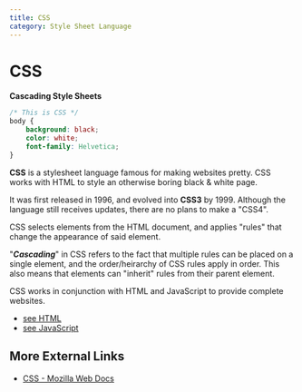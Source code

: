 ```yaml
---
title: CSS
category: Style Sheet Language
---
```


# CSS
**Cascading Style Sheets**
```css
/* This is CSS */
body {
    background: black;
    color: white;
    font-family: Helvetica;
}
```
**CSS** is a stylesheet language famous for making websites pretty. CSS works 
with HTML to style an otherwise boring black & white page.

It was first released in 1996, and evolved into **CSS3** by 1999. Although the 
language still receives updates, there are no plans to make a "CSS4".

CSS selects elements from the HTML document, and applies "rules" that change the 
appearance of said element.

"***Cascading***" in CSS refers to the fact that multiple rules can be placed 
on a single element, and the order/heirarchy of CSS rules apply in order. This 
also means that elements can "inherit" rules from their parent element.

CSS works in conjunction with HTML and JavaScript to provide complete websites.
- [see HTML](/on/html)
- [see JavaScript](/on/javascript)

## More External Links
- [CSS - Mozilla Web Docs](https://developer.mozilla.org/en-US/docs/Web/CSS)
